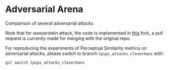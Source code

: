 # Adversarial Arena
Comparison of several adversarial attacks

Note that for wasserstein attack, the code is implemented in [this](https://github.com/bezirganyan/fast-wasserstein-adversarial) fork, a pull request is currently made for merging with the original repo. 

For reproducing the experiments of Perceptual Similarity metrics on adversarial attacks, please switch to branch `lpips_attacks_cleverhans` with:

```
git switch lpips_attacks_cleverhans
```
